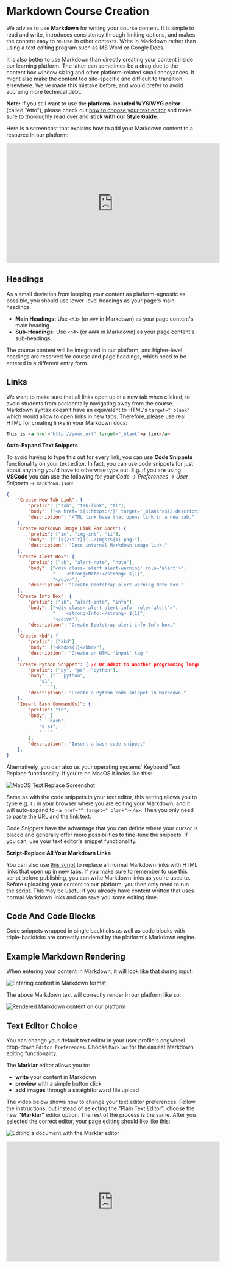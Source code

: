 # Markdown Course Creation

We advise to use **Markdown** for writing your course content. It is simple to read and write, introduces consistency through limiting options, and makes the content easy to re-use in other contexts. Write in Markdown rather than using a text editing program such as MS Word or Google Docs.

It is also better to use Markdown than directly creating your content inside our learning platform. The latter can sometimes be a drag due to the content box window sizing and other platform-related small annoyances. It might also make the content too site-specific and difficult to transition elsewhere. We've made this mistake before, and would prefer to avoid accruing more technical debt.

**Note:** If you still want to use the **platform-included WYSIWYG editor** (called "Atto"), please check out [how to choose your text editor](02-markdown-course-creation.md#text-editor-choice) and make sure to thoroughly read over and **stick with our [Style Guide](11-platform-style.md)**.

Here is a screencast that explains how to add your Markdown content to a resource in our platform:

<iframe width="560" height="315" src="https://www.youtube.com/embed/fNW_77QC67E" frameborder="0" allow="accelerometer; autoplay; encrypted-media; gyroscope; picture-in-picture" allowfullscreen></iframe>

## Headings

As a small deviation from keeping your content as platform-agnostic as possible, you should use lower-level headings as your page's main headings:

- **Main Headings:** Use `<h3>` (or `###` in Markdown) as your page content's main heading.
- **Sub-Headings:** Use `<h4>` (or `####` in Markdown) as your page content's sub-headings.

The course content will be integrated in our platform, and higher-level headings are reserved for course and page headings, which need to be entered in a different entry form.

## Links

We want to make sure that all links open up in a new tab when clicked, to avoid students from accidentally navigating away from the course. Markdown syntax doesn't have an equivalent to HTML's `target="_blank"` which would allow to open links in new tabs. Therefore, please use real HTML for creating links in your Markdown docs:

```html
This is <a href="http://your.url" target="_blank">a link</a>
```

**Auto-Expand Text Snippets**

To avoid having to type this out for every link, you can use **Code Snippets** functionality on your text editor. In fact, you can use code snippets for just about anything you'd have to otherwise type out. E.g. if you are using **VSCode** you can use the following for your _Code -> Preferences -> User Snippets -> `markdown.json`_:

```json
{
	"Create New Tab Link": {
		"prefix": ["tab", "tab-link", "tl"],
		"body": ["<a href='${1:https://}' target='_blank'>${2:description}</a>"],
		"description": "HTML link base that opens link in a new tab."
	},
	"Create Markdown Image Link For Docs": {
		"prefix": ["im", "img-int", "ii"],
		"body": ["![${2:alt}](../imgs/${1}.png)"],
		"description": "Docs internal Markdown image link."
	},
	"Create Alert Box": {
		"prefix": ["ab", "alert-note", "note"],
		"body": ["<div class='alert alert-warning' role='alert'>",
				 "    <strong>Note:</strong> ${1}",
	  			 "</div>"],
		"description": "Create Bootstrap alert-warning Note box."
	},
	"Create Info Box": {
		"prefix": ["ib", "alert-info", "info"],
		"body": ["<div class='alert alert-info' role='alert'>",
				 "    <strong>Info:</strong> ${1}",
	  			 "</div>"],
		"description": "Create Bootstrap alert-info Info box."
	},
	"Create kbd": {
		"prefix": ["kbd"],
		"body": ["<kbd>${1}</kbd>"],
		"description": "Create an HTML 'input' tag."
	},
	"Create Python Snippet": { // Or adapt to another programming language...
		"prefix": ["py", "ps", "python"],
		"body": ["```python",
			"$1",
			"```"],
		"description": "Create a Python code snippet in Markdown."
	},
	"Insert Bash Command(s)": {
		"prefix": "ib",
		"body": [
			"```bash",
			"$ $1",
			"```"
		],
		"description": "Insert a bash code snippet"
	},
}
```

Alternatively, you can also us your operating systems' Keyboard Text Replace functionality. If you're on MacOS it looks like this:

![MacOS Text Replace Screenshot](imgs/tabs-auto-expand.png)

Same as with the code snippets in your text editor, this setting allows you to type e.g. `tl` in your browser where you are editing your Markdown, and it will auto-expand to `<a href="" target="_blank"></a>`. Then you only need to paste the URL and the link text.

Code Snippets have the advantage that you can define where your cursor is placed and generally offer more possibilities to fine-tune the snippets. If you can, use your text editor's snippet functionality.

**Script-Replace All Your Markdown Links**

You can also use [this script](https://github.com/CodingNomads/utils#replace_linkspy) to replace all normal Markdown links with HTML links that open up in new tabs. If you make sure to remember to use this script before publishing, you can write Markdown links as you're used to. Before uploading your content to our platform, you then only need to run the script. This may be useful if you already have content written that uses normal Markdown links and can save you some editing time.

## Code And Code Blocks

Code snippets wrapped in single backticks as well as code blocks with triple-backticks are correctly rendered by the platform's Markdown engine.

## Example Markdown Rendering

When entering your content in Markdown, it will look like that during input:

![Entering content in Markdown format](imgs/editor_markdown_view.png)

The above Markdown text will correctly render in our platform like so:

![Rendered Markdown content on our platform](imgs/editor_rendered_view.png)

## Text Editor Choice

You can change your default text editor in your user profile's cogwheel drop-down `Editor Preferences`. Choose `Marklar` for the easiest Markdown editing functionality.

The **Marklar** editor allows you to:

* **write** your content in Markdown
* **preview** with a simple button click
* **add images** through a straightforward file upload

The video below shows how to change your text editor preferences. Follow the instructions, but instead of selecting the "Plain Text Editor", choose the new **"Marklar"** editor option. The rest of the process is the same. After you selected the correct editor, your page editing should like like this:

![Editing a document with the Marklar editor](imgs/editor_marklar.png)

<iframe width="560" height="315" src="https://www.youtube.com/embed/GeHyN-TZ5JY" frameborder="0" allow="accelerometer; autoplay; encrypted-media; gyroscope; picture-in-picture" allowfullscreen></iframe>
